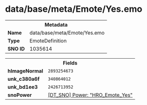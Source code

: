 <h1>data/base/meta/Emote/Yes.emo</h1><table><tr><th colspan="100%">Metadata</th></tr><tr><td><b>Name</b></td><td>data/base/meta/Emote/Yes.emo</td></tr><tr><td><b>Type</b></td><td>EmoteDefinition</td></tr><tr><td><b>SNO ID</b></td><td>1035614</td></tr></table>

<table><tr><th colspan="100%">Fields</th></tr><tr><td><b>hImageNormal</b></td><td><code>2893254673</code></td></tr><tr><td><b>unk_c380a6f</b></td><td><code>340864012</code></td></tr><tr><td><b>unk_bd1ee3</b></td><td><code>2426713952</code></td></tr><tr><td><b>snoPower</b></td><td><a href="..\Power\HRO_Emote_Yes.pow">[DT_SNO] Power: "HRO_Emote_Yes"</a></td></tr></table>

